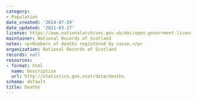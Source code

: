 ```yaml
---
category:
- Population
date_created: '2014-07-29'
date_updated: '2021-03-17'
license: https://www.nationalarchives.gov.uk/doc/open-government-licence/version/3/
maintainer: National Records of Scotland
notes: <p>Numbers of deaths registered by cause.</p>
organization: National Records of Scotland
records: null
resources:
- format: html
  name: Description
  url: http://statistics.gov.scot/data/deaths
schema: default
title: Deaths
---
```

